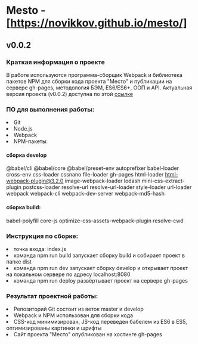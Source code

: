 # Mesto - [https://novikkov.github.io/mesto/]

## v0.0.2

### Краткая информация о проекте
В работе используются программа-сборщик Webpack и библиотека пакетов NPM для сборки кода проекта "Место" и публикации на сервере gh-pages, методология БЭМ,
ES6/ES6+, ООП и API.
Актуальная версия проекта (v0.0.2) доступна по этой [ссылке](https://novikkov.github.io/mesto/)

###  ПО для выполнения работы:
<li>
Git
<li>
Node.js
<li>
Webpack
<li>
NPM-пакеты:

#### сборка develop
@babel/cli @babel/core @babel/preset-env autoprefixer babel-loader cross-env css-loader cssnano file-loader gh-pages html-loader html-webpack-plugin@3.2.0 image-webpack-loader lodash mini-css-extract-plugin postcss-loader resolve-url resolve-url-loader style-loader url-loader webpack webpack-cli webpack-dev-server webpack-md5-hash

#### сборка build:
babel-polyfill core-js optimize-css-assets-webpack-plugin resolve-cwd

### Инструкция по сборке:
<li>
точка входа: index.js
<li>
команда npm run build запускает сборку build и собирает проект в папке dist
<li>
команда npm run dev запускает сборку develop и открывает проект на локальном сервере по адресу localhost:8080
<li>
команда npm run deploy развёртывает проект на сервере gh-pages
  
### Результат проектной работы:
<li>
Репозиторий Git состоит из веток master и develop
<li>
Webpack и NPM использован для сборки кода
<li>
CSS-код минимизирован, JS-код переведен бабелем из ES6 в ES5, оптимизированы картинки и шрифты
<li>
Сайт проекта "Место" опубликован на хостинге gh-pages
